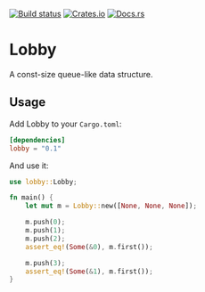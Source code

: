 [![Build status](https://github.com/Dophin2009/lobby/workflows/ci/badge.svg)](https://github.com/Dophin2009/lobby/actions)
[![Crates.io](https://img.shields.io/crates/v/lobby.svg)](https://crates.io/crates/lobby)
[![Docs.rs](https://docs.rs/lobby/badge.svg)](https://docs.rs/lobby)

# Lobby

A const-size queue-like data structure.

## Usage

Add Lobby to your `Cargo.toml`:

```toml
[dependencies]
lobby = "0.1"
```

And use it:

```rust
use lobby::Lobby;

fn main() {
    let mut m = Lobby::new([None, None, None]);

    m.push(0);
    m.push(1);
    m.push(2);
    assert_eq!(Some(&0), m.first());

    m.push(3);
    assert_eq!(Some(&1), m.first());
}
```
